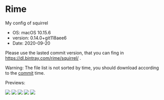 # Rime

My config of squirrel

- OS: macOS 10.15.6
- version: 0.14.0+git118aee6
- Date: 2020-09-20

Please use the lasted commit version, that you can fing in https://dl.bintray.com/rime/squirrel/ .

Warning: The file list is not sorted by time, you should download according to the [commit](https://github.com/rime/squirrel/commits/master) time.

Previews:

![](https://cdn.jsdelivr.net/gh/lufsx/res@0.2.4/img/rime/p1.png)
![](https://cdn.jsdelivr.net/gh/lufsx/res@0.2.4/img/rime/p2.png)
![](https://cdn.jsdelivr.net/gh/lufsx/res@0.2.4/img/rime/p3.png)
![](https://cdn.jsdelivr.net/gh/lufsx/res@0.2.4/img/rime/p4.png)
![](https://cdn.jsdelivr.net/gh/lufsx/res@0.2.4/img/rime/p5.png)
